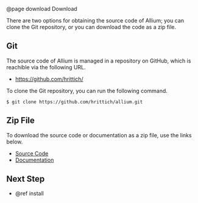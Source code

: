 @page download Download

There are two options for obtaining the source code of Allium; you
can clone the Git repository, or you can download the code as a zip file.

## Git

The source code of Allium is managed in a repository on GitHub, which is
reachible via the following URL.

- <https://github.com/hrittich/>

To clone the Git repository, you can run the following command.

    $ git clone https://github.com/hrittich/allium.git

## Zip File

To download the source code or documentation as a zip file, use the links
below.

- [Source Code](https://github.com/hrittich/allium/archive/refs/heads/main.zip)
- [Documentation](https://github.com/hrittich/allium/archive/refs/heads/gh-pages.zip)

## Next Step

- @ref install
